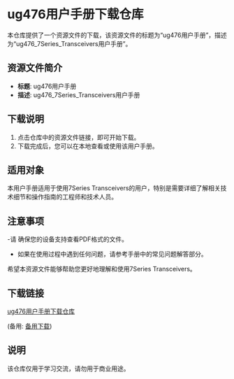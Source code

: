# ug476用户手册下载仓库

本仓库提供了一个资源文件的下载，该资源文件的标题为“ug476用户手册”，描述为“ug476_7Series_Transceivers用户手册”。

## 资源文件简介

- **标题**: ug476用户手册
- **描述**: ug476_7Series_Transceivers用户手册

## 下载说明

1. 点击仓库中的资源文件链接，即可开始下载。
2. 下载完成后，您可以在本地查看或使用该用户手册。

## 适用对象

本用户手册适用于使用7Series Transceivers的用户，特别是需要详细了解相关技术细节和操作指南的工程师和技术人员。

## 注意事项

-请 确保您的设备支持查看PDF格式的文件。
- 如果在使用过程中遇到任何问题，请参考手册中的常见问题解答部分。

希望本资源文件能够帮助您更好地理解和使用7Series Transceivers。

## 下载链接
[ug476用户手册下载仓库](https://pan.quark.cn/s/b9e792d20042) 

(备用: [备用下载](https://pan.baidu.com/s/1xIrpJ950Olv4BW-KlKhbhA?pwd=1234))

## 说明

该仓库仅用于学习交流，请勿用于商业用途。
